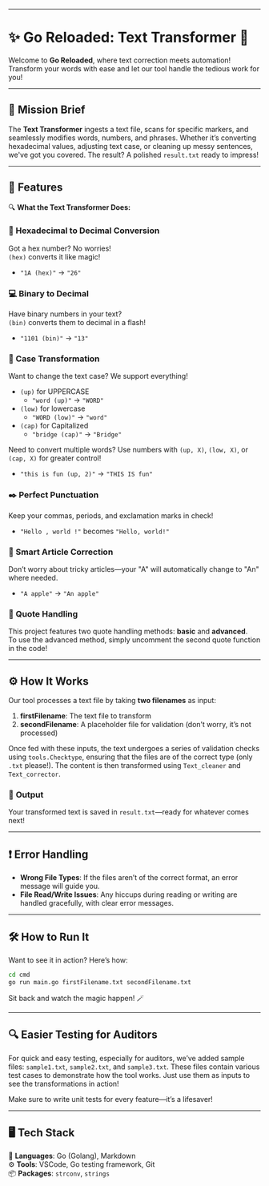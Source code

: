 

---

# ✨ **Go Reloaded: Text Transformer** 🚀

Welcome to **Go Reloaded**, where text correction meets automation! Transform your words with ease and let our tool handle the tedious work for you!

---

## 🎯 **Mission Brief**

The **Text Transformer** ingests a text file, scans for specific markers, and seamlessly modifies words, numbers, and phrases. Whether it’s converting hexadecimal values, adjusting text case, or cleaning up messy sentences, we've got you covered. The result? A polished `result.txt` ready to impress!

---

## 🌟 **Features**

🔍 **What the Text Transformer Does:**

### 🧮 Hexadecimal to Decimal Conversion
Got a hex number? No worries!  
`(hex)` converts it like magic!  
- `"1A (hex)"` → `"26"`

### 💻 Binary to Decimal
Have binary numbers in your text?  
`(bin)` converts them to decimal in a flash!  
- `"1101 (bin)"` → `"13"`

### 🎨 Case Transformation
Want to change the text case? We support everything!  
- `(up)` for UPPERCASE  
  - `"word (up)"` → `"WORD"`
- `(low)` for lowercase  
  - `"WORD (low)"` → `"word"`
- `(cap)` for Capitalized  
  - `"bridge (cap)"` → `"Bridge"`
  
Need to convert multiple words? Use numbers with `(up, X)`, `(low, X)`, or `(cap, X)` for greater control!  
- `"this is fun (up, 2)"` → `"THIS IS fun"`

### ✒️ Perfect Punctuation
Keep your commas, periods, and exclamation marks in check!  
- `"Hello , world !"` becomes `"Hello, world!"`

### 📝 Smart Article Correction
Don’t worry about tricky articles—your "A" will automatically change to "An" where needed.  
- `"A apple"` → `"An apple"`

### 📖 Quote Handling
This project features two quote handling methods: **basic** and **advanced**.  
To use the advanced method, simply uncomment the second quote function in the code!

---

## ⚙️ **How It Works**

Our tool processes a text file by taking **two filenames** as input:

1. **firstFilename**: The text file to transform  
2. **secondFilename**: A placeholder file for validation (don’t worry, it’s not processed)  

Once fed with these inputs, the text undergoes a series of validation checks using `tools.Checktype`, ensuring that the files are of the correct type (only `.txt` please!). The content is then transformed using `Text_cleaner` and `Text_corrector`.

### 💾 **Output**
Your transformed text is saved in `result.txt`—ready for whatever comes next!

---

## ❗ **Error Handling**

- **Wrong File Types**: If the files aren’t of the correct format, an error message will guide you.  
- **File Read/Write Issues**: Any hiccups during reading or writing are handled gracefully, with clear error messages.

---

## 🛠️ **How to Run It**

Want to see it in action? Here’s how:  

```bash
cd cmd
go run main.go firstFilename.txt secondFilename.txt
```

Sit back and watch the magic happen! 🪄

---

## 🔍 **Easier Testing for Auditors**

For quick and easy testing, especially for auditors, we’ve added sample files: `sample1.txt`, `sample2.txt`, and `sample3.txt`. These files contain various test cases to demonstrate how the tool works. Just use them as inputs to see the transformations in action!

Make sure to write unit tests for every feature—it’s a lifesaver!

---

## 🖥️ **Tech Stack**

🦄 **Languages**: Go (Golang), Markdown  
⚙️ **Tools**: VSCode, Go testing framework, Git  
📦 **Packages**: `strconv`, `strings`



